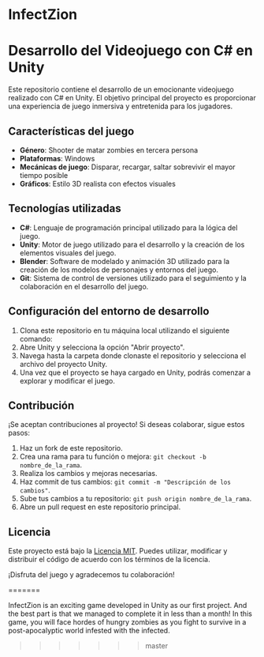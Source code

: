 # InfectZion
# Desarrollo del Videojuego con C# en Unity

Este repositorio contiene el desarrollo de un emocionante videojuego realizado con C# en Unity. El objetivo principal del proyecto es proporcionar una experiencia de juego inmersiva y entretenida para los jugadores.

## Características del juego

- **Género**: Shooter de matar zombies en tercera persona
- **Plataformas**: Windows
- **Mecánicas de juego**: Disparar, recargar, saltar sobrevivir el mayor tiempo posible
- **Gráficos**: Estilo 3D realista con efectos visuales

## Tecnologías utilizadas

- **C#**: Lenguaje de programación principal utilizado para la lógica del juego.
- **Unity**: Motor de juego utilizado para el desarrollo y la creación de los elementos visuales del juego.
- **Blender**: Software de modelado y animación 3D utilizado para la creación de los modelos de personajes y entornos del juego.
- **Git**: Sistema de control de versiones utilizado para el seguimiento y la colaboración en el desarrollo del juego.

## Configuración del entorno de desarrollo

1. Clona este repositorio en tu máquina local utilizando el siguiente comando:
2. Abre Unity y selecciona la opción "Abrir proyecto".
3. Navega hasta la carpeta donde clonaste el repositorio y selecciona el archivo del proyecto Unity.
4. Una vez que el proyecto se haya cargado en Unity, podrás comenzar a explorar y modificar el juego.

## Contribución
¡Se aceptan contribuciones al proyecto! Si deseas colaborar, sigue estos pasos:

1. Haz un fork de este repositorio.
2. Crea una rama para tu función o mejora: `git checkout -b nombre_de_la_rama`.
3. Realiza los cambios y mejoras necesarias.
4. Haz commit de tus cambios: `git commit -m "Descripción de los cambios"`.
5. Sube tus cambios a tu repositorio: `git push origin nombre_de_la_rama`.
6. Abre un pull request en este repositorio principal.

## Licencia

Este proyecto está bajo la [Licencia MIT](LICENSE). Puedes utilizar, modificar y distribuir el código de acuerdo con los términos de la licencia.

¡Disfruta del juego y agradecemos tu colaboración!

=======

InfectZion is an exciting game developed in Unity as our first project. And the best part is that we managed to complete it in less than a month! In this game, you will face hordes of hungry zombies as you fight to survive in a post-apocalyptic world infested with the infected.
>>>>>>> master
